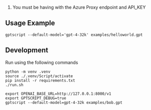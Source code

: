 1. You must be having with the Azure Proxy endpoint and API_KEY


## Usage Example

```
gptscript --default-model='gpt-4-32k' examples/helloworld.gpt
```

## Development

Run using the following commands

```
python -m venv .venv
source ./.venv/Script/activate
pip install -r requirements.txt
./run.sh
```

```
export OPENAI_BASE_URL=http://127.0.0.1:8000/v1
export GPTSCRIPT_DEBUG=true
gptscript --default-model=gpt-4-32k examples/bob.gpt
```
